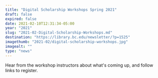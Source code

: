 ```yaml
---
title: "Digital Scholarship Workshops Spring 2021"
draft: false
expired: false
date: 2021-02-10T12:31:34-05:00
year: "2021"
slug: "2021-02-Digital-Scholarship-Workshops.md"
destination: "https://library.bc.edu/newsletter/?p=1525"
imagethumb: "2021-02/digital-scholarship-workshops.jpg"
imagealt: ""
type: "news"
---
```


Hear from the workshop instructors about what's coming up, and follow links to register.